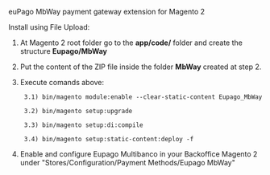 euPago MbWay payment gateway extension for Magento 2


Install using File Upload:


1) At Magento 2 root folder go to the **app/code/** folder and create the structure **Eupago/MbWay**

2) Put the content of the ZIP file inside the folder **MbWay** created at step 2.

3) Execute comands above:

		3.1) bin/magento module:enable --clear-static-content Eupago_MbWay

		3.2) bin/magento setup:upgrade

		3.3) bin/magento setup:di:compile

		3.4) bin/magento setup:static-content:deploy -f
  

4) Enable and configure Eupago Multibanco in your Backoffice Magento 2 under "Stores/Configuration/Payment Methods/Eupago MbWay"

